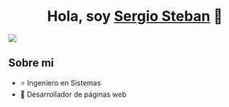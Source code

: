 <div align="center">
<h1 align="center">Hola, soy <a href="https://xdeveloper.app">Sergio Steban</a> 👋</h1>
</div>
<img src="https://i.imgur.com/1BAQ2Bw.png">

## Sobre mi

- ⭐ Ingeniero en Sistemas 
- 📲 Desarrollador de páginas web
<br>

